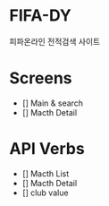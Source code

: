 # FIFA-DY

피파온라인 전적검색 사이트

# Screens

- [] Main & search
- [] Macth Detail

# API Verbs

- [] Macth List
- [] Macth Detail
- [] club value
